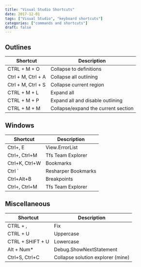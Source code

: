 ```yaml
---
title: "Visual Studio Shortcuts"
date: 2017-12-01
tags: ["Visual Studio", "keyboard shortcuts"]
categories: ["commands and shortcuts"]
draft: false
---
```


## Outlines

 Shortcut | Description
------------|----------
CTRL + M + O | Collapse to definitions
Ctrl + M, Ctrl + A | Collapse all outlining
Ctrl + M, Ctrl + S | Collapse current region
CTRL + M + L | Expand all
CTRL + M + P | Expand all and disable outlining 
CTRL + M + M | Collapse/expand the current section
  
## Windows

Shortcut | Description 
-------------|-----------
Ctrl+\, E | View.ErrorList
Ctrl+\, Ctrl+M | Tfs Team Explorer
Ctrl+K, Ctrl+W | Bookmarks 
Ctrl ` | Resharper Bookmarks
Ctrl+Alt+B | Breakpoints
Ctrl+\, Ctrl+M | Tfs Team Explorer

## Miscellaneous

Shortcut | Description
-------------|-----------
CTRL + , | Fix
CTRL + U | Uppercase
CTRL + SHIFT + U | Lowercase
Alt + Num* | Debug.ShowNextStatement
Ctrl+S, Ctrl+C | Collapse solution explorer (mine)


